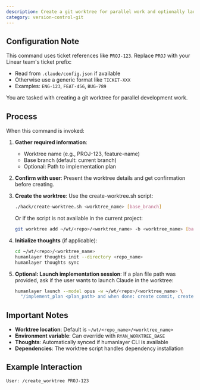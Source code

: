 ```yaml
---
description: Create a git worktree for parallel work and optionally launch implementation session
category: version-control-git
---
```


## Configuration Note

This command uses ticket references like `PROJ-123`. Replace `PROJ` with your Linear team's ticket prefix:

- Read from `.claude/config.json` if available
- Otherwise use a generic format like `TICKET-XXX`
- Examples: `ENG-123`, `FEAT-456`, `BUG-789`

You are tasked with creating a git worktree for parallel development work.

## Process

When this command is invoked:

1. **Gather required information**:
   - Worktree name (e.g., PROJ-123, feature-name)
   - Base branch (default: current branch)
   - Optional: Path to implementation plan

2. **Confirm with user**:
   Present the worktree details and get confirmation before creating.

3. **Create the worktree**:
   Use the create-worktree.sh script:

   ```bash
   ./hack/create-worktree.sh <worktree_name> [base_branch]
   ```

   Or if the script is not available in the current project:

   ```bash
   git worktree add ~/wt/<repo>/<worktree_name> -b <worktree_name> [base_branch]
   ```

4. **Initialize thoughts** (if applicable):

   ```bash
   cd ~/wt/<repo>/<worktree_name>
   humanlayer thoughts init --directory <repo_name>
   humanlayer thoughts sync
   ```

5. **Optional: Launch implementation session**:
   If a plan file path was provided, ask if the user wants to launch Claude in the worktree:
   ```bash
   humanlayer launch --model opus -w ~/wt/<repo>/<worktree_name> \
     "/implement_plan <plan_path> and when done: create commit, create PR, update Linear ticket"
   ```

## Important Notes

- **Worktree location**: Default is `~/wt/<repo_name>/<worktree_name>`
- **Environment variable**: Can override with `RYAN_WORKTREE_BASE`
- **Thoughts**: Automatically synced if humanlayer CLI is available
- **Dependencies**: The worktree script handles dependency installation

## Example Interaction

```
User: /create_worktree PROJ-123
```
